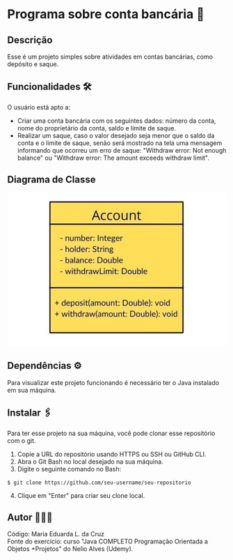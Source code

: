 # Programa sobre conta bancária 🏦

## Descrição

Esse é um projeto simples sobre atividades em contas bancárias, como depósito e saque.

## Funcionalidades 🛠️

O usuário está apto a:

- Criar uma conta bancária com os seguintes dados: número da conta, nome do proprietário da conta, saldo e limite de saque.
- Realizar um saque, caso o valor desejado seja menor que o saldo da conta e o limite de saque, senão será mostrado na tela uma mensagem informando que ocorreu um erro de saque: "Withdraw error: Not enough balance" ou "Withdraw error: The amount exceeds withdraw limit".

## Diagrama de Classe

![Diagrama de classes](./src/images/Diagrama%20de%20classes.jpg)

## Dependências ⚙️
 
Para visualizar este projeto funcionando é necessário ter o Java instalado em sua máquina.

## Instalar 🖇️

Para ter esse projeto na sua máquina, você pode clonar esse repositório com o git.

1. Copie a URL do repositório usando HTTPS ou SSH ou GitHub CLI.
2. Abra o Git 
Bash no local desejado na sua máquina.
3. Digite o seguinte comando no Bash:
```git
$ git clone https://github.com/seu-username/seu-repositorio
```
4. Clique em "Enter" para criar seu clone local.

## Autor 👩🏽‍💻

Código: Maria Eduarda L. da Cruz
<br>
Fonte do exercício: curso "Java COMPLETO Programação Orientada a Objetos +Projetos" do Nelio Alves (Udemy).